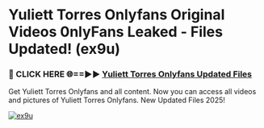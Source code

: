 # Yuliett Torres Onlyfans Original Videos 0nlyFans Leaked - Files Updated! (ex9u)

<h3>🔴 CLICK HERE 🌐==►► <a href="https://tinyurl.com/4seja8ks" rel="nofollow">Yuliett Torres Onlyfans Updated Files</a></h3>

Get Yuliett Torres Onlyfans and all content. Now you can access all videos and pictures of Yuliett Torres Onlyfans. New Updated Files 2025!

[![ex9u](https://i.imgur.com/EWjZXRe.gif)](https://tinyurl.com/4seja8ks)
